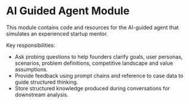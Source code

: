 # AI Guided Agent Module

This module contains code and resources for the AI-guided agent that simulates an experienced startup mentor.

Key responsibilities:
- Ask probing questions to help founders clarify goals, user personas, scenarios, problem definitions, competitive landscape and value assumptions.
- Provide feedback using prompt chains and reference to case data to guide structured thinking.
- Store structured knowledge produced during conversations for downstream analysis.
